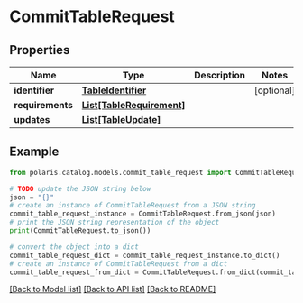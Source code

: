 <!--

 Licensed to the Apache Software Foundation (ASF) under one
 or more contributor license agreements.  See the NOTICE file
 distributed with this work for additional information
 regarding copyright ownership.  The ASF licenses this file
 to you under the Apache License, Version 2.0 (the
 "License"); you may not use this file except in compliance
 with the License.  You may obtain a copy of the License at

   http://www.apache.org/licenses/LICENSE-2.0

 Unless required by applicable law or agreed to in writing,
 software distributed under the License is distributed on an
 "AS IS" BASIS, WITHOUT WARRANTIES OR CONDITIONS OF ANY
 KIND, either express or implied.  See the License for the
 specific language governing permissions and limitations
 under the License.

-->
# CommitTableRequest

## Properties

Name | Type | Description | Notes
------------ | ------------- | ------------- | -------------
**identifier** | [**TableIdentifier**](TableIdentifier.md) |  | [optional] 
**requirements** | [**List[TableRequirement]**](TableRequirement.md) |  | 
**updates** | [**List[TableUpdate]**](TableUpdate.md) |  | 

## Example

```python
from polaris.catalog.models.commit_table_request import CommitTableRequest

# TODO update the JSON string below
json = "{}"
# create an instance of CommitTableRequest from a JSON string
commit_table_request_instance = CommitTableRequest.from_json(json)
# print the JSON string representation of the object
print(CommitTableRequest.to_json())

# convert the object into a dict
commit_table_request_dict = commit_table_request_instance.to_dict()
# create an instance of CommitTableRequest from a dict
commit_table_request_from_dict = CommitTableRequest.from_dict(commit_table_request_dict)
```
[[Back to Model list]](../README.md#documentation-for-models) [[Back to API list]](../README.md#documentation-for-api-endpoints) [[Back to README]](../README.md)


